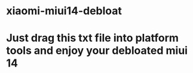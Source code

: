 # xiaomi-miui14-debloat
# Just drag this txt file into platform tools and enjoy your debloated miui 14
